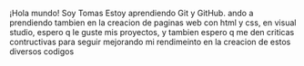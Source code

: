 ¡Hola mundo! Soy Tomas
Estoy aprendiendo Git y GitHub.
ando a prendiendo tambien en la creacion de paginas web con html y css, en visual studio, espero q le guste mis proyectos, y tambien espero q me den criticas contructivas para seguir mejorando mi rendimeinto en la creacion de estos diversos codigos
